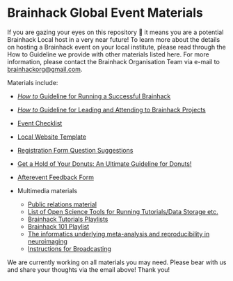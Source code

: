 # Brainhack Global Event Materials


If you are gazing your eyes on this repository :eyes: it means you are a potential Brainhack Local host in a very near future!
To learn more about the details on hosting a Brainhack event on your local institute, please read through the How to Guideline we provide with other materials listed here. For more information, please contact the Brainhack Organisation Team via e-mail to brainhackorg@gmail.com.

Materials include:
* [*How to* Guideline for Running a Successful Brainhack](docs/successful_brainhack_guideline.md)

* [*How to* Guideline for Leading and Attending to Brainhack Projects](https://github.com/brainhackorg/bhg-event-materials/blob/master/docs/leading_and_attending_to_brainhack_projects.md)
* [Event Checklist](https://docs.google.com/spreadsheets/d/1Oo86o-59AaLyH5INGWRrGciNlBHgJ9HB_Ssrd2P7n40/edit?usp=sharing)
* [Local Website Template](https://github.com/brainhackorg/local_brainhack)
* [Registration Form Question Suggestions](https://docs.google.com/document/d/13Sd9AIPLR_Ug0ZY08gtcimlQXZ3wRHYrIVGp7fcUzGw/edit?usp=sharing)
* [Get a Hold of Your Donuts: An Ultimate Guideline for Donuts!](https://github.com/brainhackorg/bhg-event-materials/blob/master/docs/get_a_hold_of_your_donuts.md)
* [Afterevent Feedback Form](https://docs.google.com/forms/d/1od8JauF18uLxFv7AA95Aty-wlFMKgop2oR4Le7yaMS8/edit)


* Multimedia materials
  * [Public relations material](/media)
  * [List of Open Science Tools for Running Tutorials/Data Storage etc.](https://github.com/Remi-Gau/hitchhackers_guide_brain)
  * [Brainhack Tutorials Playlists](https://www.youtube.com/playlist?list=PLfqBzCl5BL394JtAdI4xJEH9vbmVYfE3j)
  * [Brainhack 101 Playlist](https://www.youtube.com/watch?v=XyMCsEGPcjM&list=PLfqBzCl5BL3-Gu1Wah_x_BoxcmgzVgpjx)
  * [The informatics underlying meta-analysis and reproducibility in neuroimaging](https://www.youtube.com/watch?v=w1A8BvJuN3s&list=PLfqBzCl5BL3-j_YW8qmxLY9R0MgPVtspN)
  * [Instructions for Broadcasting](/docs/brainhack_broadcasting_instructions.md)

We are currently working on all materials you may need. Please bear with us and share your thoughts via the email above! Thank you!
